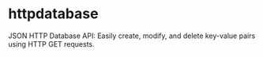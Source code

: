 # httpdatabase
JSON HTTP Database API: Easily create, modify, and delete key-value pairs using HTTP GET requests.
